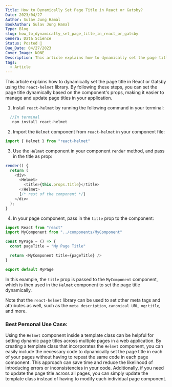 ```yaml
---
Title: How to Dynamically Set Page Title in React or Gatsby?
Date: 2023/04/27
Author: Sulav Jung Hamal
BookAuthor: Sulav Jung Hamal
Type: Blog
slug: how_to_dynamically_set_page_title_in_react_or_gatsby
Genera: Data Science
Status: Posted 🔗
Due_Date: 04/27/2023
Cover_Image: NONE
Description: This article explains how to dynamically set the page title in React or Gatsby using the `react-helmet` library. By following these steps, you can set the page title dynamically based on the component's props, making it easier to manage and update page titles in your application.
tags:
  - Article
---
```


This article explains how to dynamically set the page title in React or Gatsby using the `react-helmet` library. By following these steps, you can set the page title dynamically based on the component's props, making it easier to manage and update page titles in your application.

1. Install `react-helmet` by running the following command in your terminal:

```js
  //In terminal
   npm install react-helmet
```

2. Import the `Helmet` component from `react-helmet` in your component file:

```js
import { Helmet } from "react-helmet"
```

3. Use the `Helmet` component in your component `render` method, and pass in the title as prop:

```js
render() {
  return (
    <div>
      <Helmet>
        <title>{this.props.title}</title>
      </Helmet>
      {/* rest of the component */}
    </div>
  );
}
```

4. In your page component, pass in the `title` prop to the component:

```js
import React from "react"
import MyComponent from "../components/MyComponent"

const MyPage = () => {
  const pageTitle = "My Page Title"

  return <MyComponent title={pageTitle} />
}

export default MyPage
```

In this example, the `title` prop is passed to the `MyComponent` component, which is then used in the `Helmet` component to set the page title dynamically.

Note that the `react-helmet` library can be used to set other meta tags and attributes as well, such as the `meta description`, `canonical URL`, `og:title`, and more.

### Best Personal Use Case:

Using the `Helmet` component inside a template class can be helpful for setting dynamic page titles across multiple pages in a web application. By creating a template class that incorporates the `Helmet` component, you can easily include the necessary code to dynamically set the page title in each of your pages without having to repeat the same code in each page component. This approach can save time and reduce the likelihood of introducing errors or inconsistencies in your code. Additionally, if you need to update the page title across all pages, you can simply update the template class instead of having to modify each individual page component.
